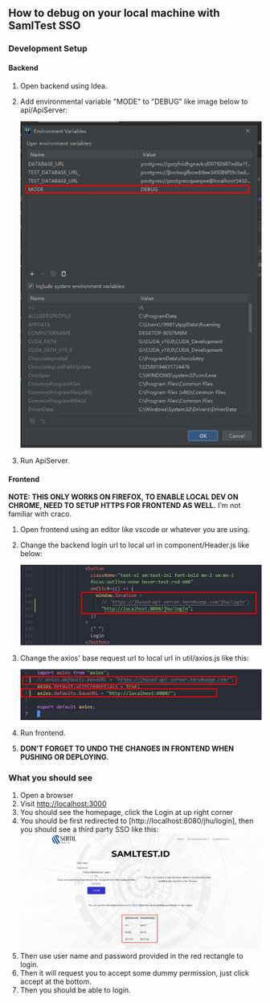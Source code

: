 ## How to debug on your local machine with SamlTest SSO

### Development Setup

#### Backend

1. Open backend using Idea.

2. Add environmental variable "MODE" to "DEBUG" like image below to api/ApiServer:

   ![](../assets/LocalDebug/SettingEnvrionmentForDebug.jpg)  

3. Run ApiServer.

#### Frontend

**NOTE: THIS ONLY WORKS ON FIREFOX, TO ENABLE LOCAL DEV ON CHROME, NEED TO SETUP HTTPS FOR FRONTEND AS WELL.**  I'm not familiar with craco.

1. Open frontend using an editor like vscode or whatever you are using.

2. Change the backend login url to local url in component/Header.js like below:

   ![](../assets/LocalDebug/backend_login_url.jpg)  

3. Change the axios' base request url to local url in util/axios.js like this:

   ![](../assets/LocalDebug/axios_local_url.jpg)  

4. Run frontend.
5. **DON'T FORGET TO UNDO THE CHANGES IN FRONTEND WHEN PUSHING OR DEPLOYING.**

### What you should see

1. Open a browser
2. Visit [http://localhost:3000](http://localhost:3000)
3. You should see the homepage, click the Login at up right corner
4. You should be first redirected to [http://localhost:8080/jhu/login], then you should see a third party SSO like this:
![](../assets/LocalDebug/SamlTestLogin.jpg) 
5. Then use user name and password provided in the red rectangle to login.
6. Then it will request you to accept some dummy permission, just click accept at the bottom.
7. Then you should be able to login.

